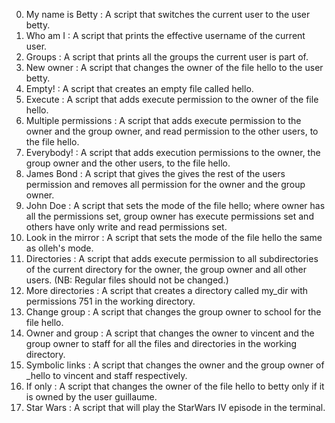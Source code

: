 0. My name is Betty : A script that switches the current user to the user betty.
1. Who am I : A script that prints the effective username of the current user.
2. Groups : A script that prints all the groups the current user is part of.
3. New owner : A script that changes the owner of the file hello to the user betty.
4. Empty! : A script that creates an empty file called hello.
5. Execute : A script that adds execute permission to the owner of the file hello.
6. Multiple permissions : A script that adds execute permission to the owner and the group owner, and read permission to the other users, to the file hello.
7. Everybody! : A script that adds execution permissions to the owner, the group owner and the other users, to the file hello.
8. James Bond : A script that gives the gives the rest of the users permission and removes all permission for the owner and the group owner.
9. John Doe : A script that sets the mode of the file hello; where owner has all the permissions set, group owner has execute permissions set and others have only write and read permissions set.
10. Look in the mirror : A script that sets the mode of the file hello the same as olleh's mode.
11. Directories : A script that adds execute permission to all subdirectories of the current directory for the owner, the group owner and all other users. (NB: Regular files should not be changed.)
12. More directories : A script that creates a directory called my_dir with permissions 751 in the working directory.
13. Change group : A script that changes the group owner to school for the file hello.
14. Owner and group : A script that changes the owner to vincent and the group owner to staff for all the files and directories in the working directory.
15. Symbolic links : A script that changes the owner and the group owner of _hello to vincent and staff respectively.
16. If only : A script that changes the owner of the file hello to betty only if it is owned by the user guillaume.
17. Star Wars : A script that will play the StarWars IV episode in the terminal.
